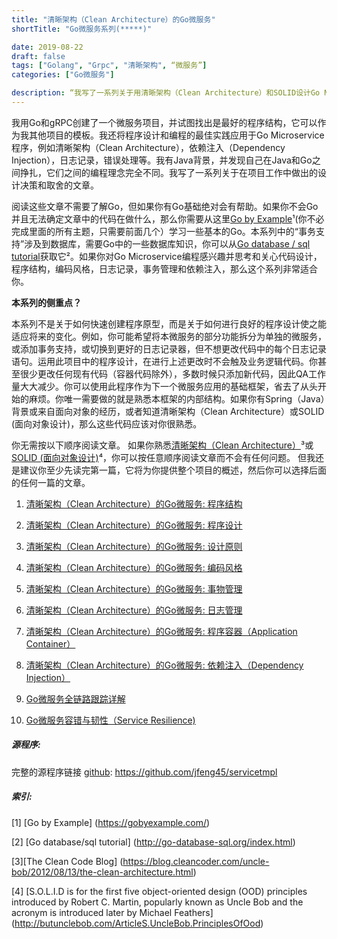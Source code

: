 ```yaml
---
title: "清晰架构（Clean Architecture）的Go微服务"
shortTitle: "Go微服务系列(*****)"

date: 2019-08-22
draft: false
tags: ["Golang", "Grpc", "清晰架构", “微服务”]
categories: ["Go微服务"]

description: “我写了一系列关于用清晰架构（Clean Architecture）和SOLID设计Go Microservice和gRPC 的文章。它讨论了应用程序设计，应用程序布局和项目结构，日志记录，错误处理，事务管理，应用程序容器（Application Container）和依赖注入（Dependency Injection）。“ 
---
```


我用Go和gRPC创建了一个微服务项目，并试图找出是最好的程序结构，它可以作为我其他项目的模板。我还将程序设计和编程的最佳实践应用于Go Microservice程序，例如清晰架构（Clean Architecture），依赖注入（Dependency Injection），日志记录，错误处理等。我有Java背景，并发现自己在Java和Go之间挣扎，它们之间的编程理念完全不同。我写了一系列关于在项目工作中做出的设计决策和取舍的文章。


阅读这些文章不需要了解Go，但如果你有Go基础绝对会有帮助。如果你不会Go并且无法确定文章中的代码在做什么，那么你需要从这里[Go by Example](https://gobyexample.com/)¹(你不必完成里面的所有主题，只需要前面几个）学习一些基本的Go。本系列中的“事务支持”涉及到数据库，需要Go中的一些数据库知识，你可以从[Go database / sql tutorial](http://go-database-sql.org/index.html)获取它²。如果你对Go Microservice编程感兴趣并思考和关心代码设计，程序结构，编码风格，日志记录，事务管理和依赖注入，那么这个系列非常适合你。

**本系列的侧重点？**

本系列不是关于如何快速创建程序原型，而是关于如何进行良好的程序设计使之能适应将来的变化。例如，你可能希望将本微服务的部分功能拆分为单独的微服务，或添加事务支持，或切换到更好的日志记录器，但不想更改代码中的每个日志记录语句。运用此项目中的程序设计，在进行上述更改时不会触及业务逻辑代码。你甚至很少更改任何现有代码（容器代码除外），多数时候只添加新代码，因此QA工作量大大减少。你可以使用此程序作为下一个微服务应用的基础框架，省去了从头开始的麻烦。你唯一需要做的就是熟悉本框架的内部结构。如果你有Spring（Java）背景或来自面向对象的经历，或者知道清晰架构（Clean Architecture）或SOLID (面向对象设计)，那么这些代码应该对你很熟悉。

你无需按以下顺序阅读文章。 如果你熟悉[清晰架构（Clean Architecture）](https://blog.cleancoder.com/uncle-bob/2012/08/13/the-clean-architecture.html)³或[SOLID (面向对象设计)](http://butunclebob.com/ArticleS.UncleBob.PrinciplesOfOod)⁴，你可以按任意顺序阅读文章而不会有任何问题。 但我还是建议你至少先读完第一篇，它将为你提供整个项目的概述，然后你可以选择后面的任何一篇的文章。

1. [清晰架构（Clean Architecture）的Go微服务: 程序结构](https://jfeng45.github.io/posts/go_microservice_application_layout/)

1. [清晰架构（Clean Architecture）的Go微服务: 程序设计](https://jfeng45.github.io/posts/clean_architecture_application_design/)

1. [清晰架构（Clean Architecture）的Go微服务: 设计原则](https://jfeng45.github.io/posts/clean_architecture_design_principle/)

1. [清晰架构（Clean Architecture）的Go微服务: 编码风格](https://jfeng45.github.io/posts/coding_style/)

1. [清晰架构（Clean Architecture）的Go微服务: 事物管理](https://jfeng45.github.io/posts/transaction_support/)

1. [清晰架构（Clean Architecture）的Go微服务: 日志管理](https://jfeng45.github.io/posts/go_logging_and_error_handling/)

1. [清晰架构（Clean Architecture）的Go微服务: 程序容器（Application Container）](https://jfeng45.github.io/posts/application_container/)

1. [清晰架构（Clean Architecture）的Go微服务: 依赖注入（Dependency Injection）](https://jfeng45.github.io/posts/dependency_injection/)

1. [Go微服务全链路跟踪详解](https://jfeng45.github.io/posts/go_opentracing/)

1. [Go微服务容错与韧性（Service Resilience)](https://jfeng45.github.io/posts/go_service_resilience/)

##### **源程序:**

完整的源程序链接 [github](https://github.com/jfeng45/servicetmpl): https://github.com/jfeng45/servicetmpl

##### **索引:**

[1] [Go by Example]
(https://gobyexample.com/)

[2] [Go database/sql tutorial]
(http://go-database-sql.org/index.html)

[3][The Clean Code Blog]
(https://blog.cleancoder.com/uncle-bob/2012/08/13/the-clean-architecture.html)

[4] [S.O.L.I.D is for the first five object-oriented design (OOD) principles introduced by Robert C. Martin, popularly known as Uncle Bob and the acronym is introduced later by Michael Feathers]
(http://butunclebob.com/ArticleS.UncleBob.PrinciplesOfOod)
